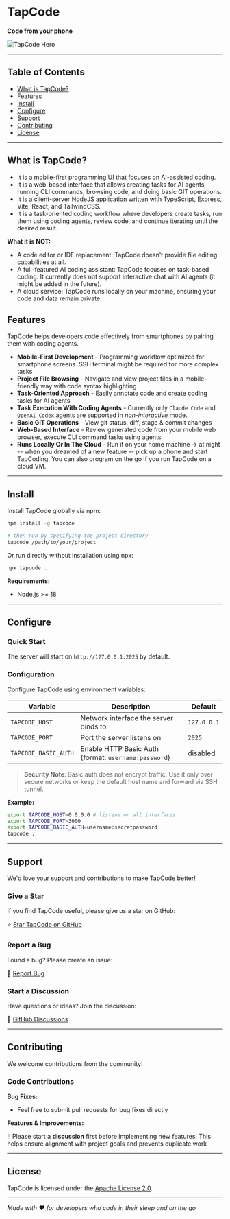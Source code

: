 # TapCode

**Code from your phone**

![TapCode Hero](./assets/hero.png)

---

## Table of Contents

- [What is TapCode?](#what-is-tapcode)
- [Features](#features)
- [Install](#install)
- [Configure](#configure)
- [Support](#support)
- [Contributing](#contributing)
- [License](#license)

---

## What is TapCode?

- It is a mobile-first programming UI that focuses on AI-assisted coding.
- It is a web-based interface that allows creating tasks for AI agents, running CLI commands, browsing code, and doing basic GIT operations.
- It is a client-server NodeJS application written with TypeScript, Express, Vite, React, and TailwindCSS.
- It is a task-oriented coding workflow where developers create tasks, run them using coding agents, review code, and continue iterating until the desired result.

**What it is NOT:**

- A code editor or IDE replacement: TapCode doesn't provide file editing capabilities at all.
- A full-featured AI coding assistant: TapCode focuses on task-based coding. It currently does not support interactive chat with AI agents (it might be added in the future).
- A cloud service: TapCode runs locally on your machine, ensuring your code and data remain private.

## Features

TapCode helps developers code effectively from smartphones by pairing them with coding agents.

- **Mobile-First Development** - Programming workflow optimized for smartphone screens. SSH terminal might be required for more complex tasks
- **Project File Browsing** - Navigate and view project files in a mobile-friendly way with code syntax highlighting
- **Task-Oriented Approach** - Easily annotate code and create coding tasks for AI agents
- **Task Execution With Coding Agents** - Currently only `Claude Code` and `OpenAI Codex` agents are supported in _non-interactive_ mode.
- **Basic GIT Operations** - View git status, diff, stage & commit changes
- **Web-Based Interface** - Review generated code from your mobile web browser, execute CLI command tasks using agents
- **Runs Locally Or In The Cloud** - Run it on your home machine -> at night -- when you dreamed of a new feature -- pick up a phone and start TapCoding. You can also program on the go if you run TapCode on a cloud VM.

---

## Install

Install TapCode globally via npm:

```bash
npm install -g tapcode

# then run by specifying the project directory
tapcode /path/to/your/project
```

Or run directly without installation using npx:

```bash
npx tapcode .
```

**Requirements:**

- Node.js >= 18

---

## Configure

### Quick Start

The server will start on `http://127.0.0.1:2025` by default.

### Configuration

Configure TapCode using environment variables:

| Variable             | Description                                          | Default     |
| -------------------- | ---------------------------------------------------- | ----------- |
| `TAPCODE_HOST`       | Network interface the server binds to                | `127.0.0.1` |
| `TAPCODE_PORT`       | Port the server listens on                           | `2025`      |
| `TAPCODE_BASIC_AUTH` | Enable HTTP Basic Auth (format: `username:password`) | disabled    |

> **Security Note**: Basic auth does not encrypt traffic. Use it only over secure networks or keep the default host name and forward via SSH tunnel.

**Example:**

```bash
export TAPCODE_HOST=0.0.0.0 # listens on all interfaces
export TAPCODE_PORT=3000
export TAPCODE_BASIC_AUTH=username:secretpassword
tapcode .
```

---

## Support

We'd love your support and contributions to make TapCode better!

### Give a Star

If you find TapCode useful, please give us a star on GitHub:

⭐ [Star TapCode on GitHub](https://github.com/gornostal/TapCode)

### Report a Bug

Found a bug? Please create an issue:

🐛 [Report Bug](https://github.com/gornostal/TapCode/issues/new)

### Start a Discussion

Have questions or ideas? Join the discussion:

💬 [GitHub Discussions](https://github.com/gornostal/TapCode/discussions)

---

## Contributing

We welcome contributions from the community!

### Code Contributions

**Bug Fixes:**

- Feel free to submit pull requests for bug fixes directly

**Features & Improvements:**

‼ Please start a **discussion** first before implementing new features. This helps ensure alignment with project goals and prevents duplicate work

---

## License

TapCode is licensed under the [Apache License 2.0](LICENSE).

---

_Made with ❤️ for developers who code in their sleep and on the go_
